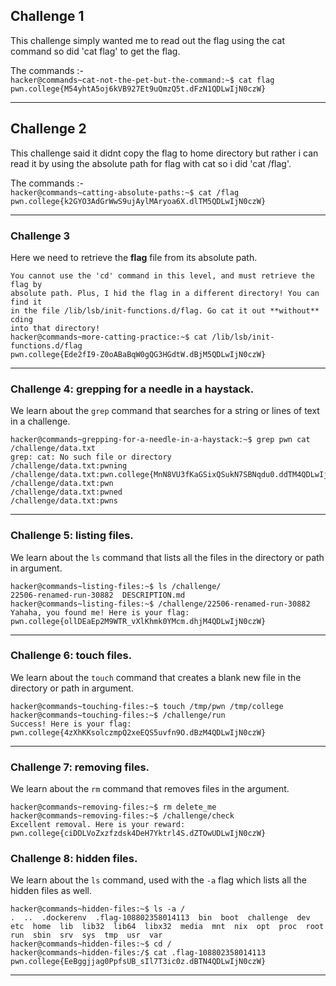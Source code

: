 ## Challenge 1
This challenge simply wanted me to read out the flag using the cat command so did 'cat flag' to get the flag.

The commands :- <br/>
`hacker@commands~cat-not-the-pet-but-the-command:~$ cat flag`<br/> 
`pwn.college{M54yhtA5oj6kVB927Et9uQmzQ5t.dFzN1QDLwIjN0czW}`<br/>

- - -

## Challenge 2
This challenge said it didnt copy the flag to home directory but rather i can read it by using the absolute path for flag with cat so i did 'cat /flag'.

The commands :- <br/>
`hacker@commands~catting-absolute-paths:~$ cat /flag`<br/> 
`pwn.college{k2GYO3AdGrWwS9ujAylMAryoa6X.dlTM5QDLwIjN0czW}`<br/>

- - -

### Challenge 3
Here we need to retrieve the __flag__ file from its absolute path.
```
You cannot use the 'cd' command in this level, and must retrieve the flag by 
absolute path. Plus, I hid the flag in a different directory! You can find it 
in the file /lib/lsb/init-functions.d/flag. Go cat it out **without** cding 
into that directory!
hacker@commands~more-catting-practice:~$ cat /lib/lsb/init-functions.d/flag 
pwn.college{Ede2fI9-Z0oABaBqW0gQG3HGdtW.dBjM5QDLwIjN0czW}
```

- - -

### Challenge 4: grepping for a needle in a haystack.
We learn about the `grep` command that searches for a string or lines of text in a challenge.
```
hacker@commands~grepping-for-a-needle-in-a-haystack:~$ grep pwn cat /challenge/data.txt 
grep: cat: No such file or directory
/challenge/data.txt:pwning
/challenge/data.txt:pwn.college{MnN8VU3fKaGSixQSukN7SBNqdu0.ddTM4QDLwIjN0czW}
/challenge/data.txt:pwn
/challenge/data.txt:pwned
/challenge/data.txt:pwns
```
- - -

### Challenge 5: listing files.
We learn about the `ls` command that lists all the files in the directory or path in argument.
```
hacker@commands~listing-files:~$ ls /challenge/
22506-renamed-run-30882  DESCRIPTION.md
hacker@commands~listing-files:~$ /challenge/22506-renamed-run-30882 
Yahaha, you found me! Here is your flag:
pwn.college{ollDEaEp2M9WTR_vXlKhmk0YMcm.dhjM4QDLwIjN0czW}
```
- - -

### Challenge 6: touch files.
We learn about the `touch` command that creates a blank new file in the directory or path in argument.
```
hacker@commands~touching-files:~$ touch /tmp/pwn /tmp/college
hacker@commands~touching-files:~$ /challenge/run 
Success! Here is your flag:
pwn.college{4zXhKKsolczmpQ2xeEQS5uvfn9O.dBzM4QDLwIjN0czW}

```
- - -
### Challenge 7: removing files.
We learn about the `rm` command that removes files in the argument.
```
hacker@commands~removing-files:~$ rm delete_me 
hacker@commands~removing-files:~$ /challenge/check 
Excellent removal. Here is your reward:
pwn.college{ciDDLVoZxzfzdsk4DeH7Yktrl4S.dZTOwUDLwIjN0czW}

```

### Challenge 8: hidden files.
We learn about the `ls` command, used with the `-a` flag which lists all the hidden files as well.
```
hacker@commands~hidden-files:~$ ls -a /
.  ..  .dockerenv  .flag-108802358014113  bin  boot  challenge  dev  etc  home  lib  lib32  lib64  libx32  media  mnt  nix  opt  proc  root  run  sbin  srv  sys  tmp  usr  var
hacker@commands~hidden-files:~$ cd /
hacker@commands~hidden-files:/$ cat .flag-108802358014113
pwn.college{EeBggjjag0PpfsUB_sIl7T3ic0z.dBTN4QDLwIjN0czW}

```
- - - 

